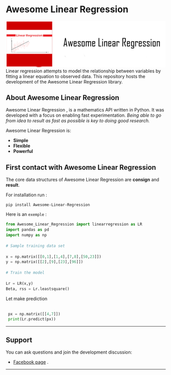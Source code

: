 # Awesome Linear Regression
![Awesome Linear Regression](https://github.com/somkietacode/Awesome_Linear_Regression/blob/main/image/alr.png?raw=true)
Linear regression attempts to model the relationship between variables by fitting a linear equation to observed data. 
This repository hosts the development of the Awesome Linear Regression library.

## About Awesome Linear Regression

Awesome Linear Regression , is a mathematics API written in Python.
It was developed with a focus on enabling fast experimentation.
*Being able to go from idea to result as fast as possible is key to doing good research.*

Awesome Linear Regression is:

-   **Simple** 
-   **Flexible** 
-   **Powerful** 

## First contact with Awesome Linear Regression

The core data structures of Awesome Linear Regression are __consign__ and __result__.

For installation run :

```
pip install Awesome-Linear-Regression

```

Here is an `exemple` :

```python
from Awesome_Linear_Regression import linearregression as LR
import pandas as pd
import numpy as np

# Sample training data set

x = np.matrix([[0,1],[1,4],[7,8],[50,23]])
y = np.matrix([[2],[9],[23],[96]])

# Train the model

Lr = LR(x,y)
Beta, rss = Lr.leastsquare()


```

Let make prediction

```python

 px = np.matrix([[4,7]])
 print(Lr.predict(px))

```

---
## Support

You can ask questions and join the development discussion:

- [Facebook page](https://www.facebook.com/globalanalysistech) .

---
